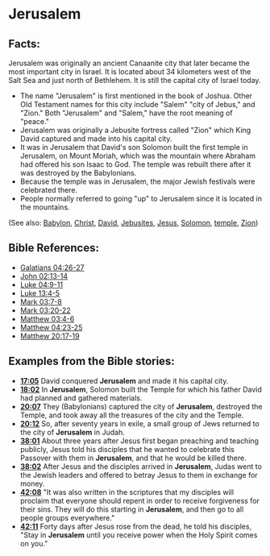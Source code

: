 # Jerusalem #

## Facts: ##

Jerusalem was originally an ancient Canaanite city that later became the most important city in Israel. It is located about 34 kilometers west of the Salt Sea and just north of Bethlehem. It is still the capital city of Israel today.

* The name "Jerusalem" is first mentioned in the book of Joshua. Other Old Testament names for this city include "Salem" "city of Jebus," and "Zion." Both "Jerusalem" and "Salem," have the root meaning of "peace."
* Jerusalem was originally a Jebusite fortress called "Zion" which King David captured and made into his capital city. 
* It was in Jerusalem that David's son Solomon built the first temple in Jerusalem, on Mount Moriah, which was the mountain where Abraham had offered his son Isaac to God. The temple was rebuilt there after it was destroyed by the Babylonians.
* Because the temple was in Jerusalem, the major Jewish festivals were celebrated there.
* People normally referred to going "up" to Jerusalem since it is located in the mountains.

(See also: [Babylon](../other/babylon.md), [Christ](../kt/christ.md), [David](../other/david.md), [Jebusites](../other/jebusites.md), [Jesus](../kt/jesus.md), [Solomon](../other/solomon.md), [temple](../kt/temple.md), [Zion](../other/zion.md))

## Bible References: ##

* [Galatians 04:26-27](en/tn/gal/help/04/26)
* [John 02:13-14](en/tn/jhn/help/02/13)
* [Luke 04:9-11](en/tn/luk/help/04/09)
* [Luke 13:4-5](en/tn/luk/help/13/04)
* [Mark 03:7-8](en/tn/mrk/help/03/07)
* [Mark 03:20-22](en/tn/mrk/help/03/20)
* [Matthew 03:4-6](en/tn/mat/help/03/04)
* [Matthew 04:23-25](en/tn/mat/help/04/23)
* [Matthew 20:17-19](en/tn/mat/help/20/17)

## Examples from the Bible stories: ##

* __[17:05](en/tn/obs/help/17/05)__ David conquered __Jerusalem__  and made it his capital city.
* __[18:02](en/tn/obs/help/18/02)__ In __Jerusalem__, Solomon built the Temple for which his father David had planned and gathered materials.
* __[20:07](en/tn/obs/help/20/07)__ They (Babylonians) captured the city of __Jerusalem__, destroyed the Temple, and took away all the treasures of the city and the Temple.
* __[20:12](en/tn/obs/help/20/12)__ So, after seventy years in exile, a small group of Jews returned to the city of __Jerusalem__  in Judah.
* __[38:01](en/tn/obs/help/38/01)__ About three years after Jesus first began preaching and teaching publicly, Jesus told his disciples that he wanted to celebrate this Passover with them in __Jerusalem__, and that he would be killed there.
* __[38:02](en/tn/obs/help/38/02)__ After Jesus and the disciples arrived in __Jerusalem__, Judas went to the Jewish leaders and offered to betray Jesus to them in exchange for money.
* __[42:08](en/tn/obs/help/42/08)__ "It was also written in the scriptures that my disciples will proclaim that everyone should repent in order to receive forgiveness for their sins. They will do this starting in __Jerusalem__, and then go to all people groups everywhere."
* __[42:11](en/tn/obs/help/42/11)__ Forty days after Jesus rose from the dead, he told his disciples, "Stay in __Jerusalem__  until you receive power when the Holy Spirit comes on you."